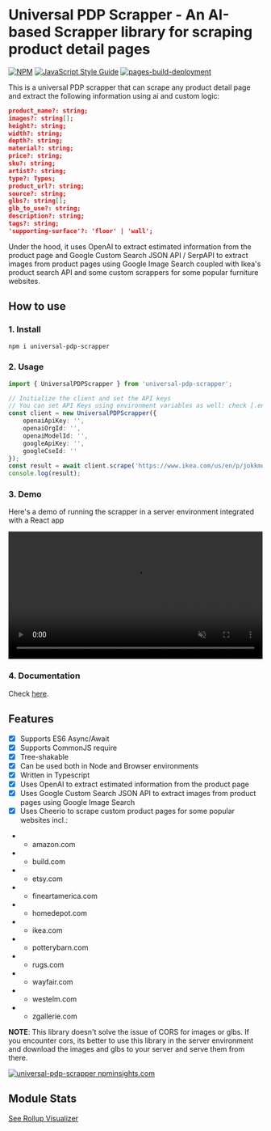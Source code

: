 # Universal PDP Scrapper - An AI-based Scrapper library for scraping product detail pages

[![NPM](https://img.shields.io/npm/v/universal-pdp-scrapper.svg)](https://www.npmjs.com/package/universal-pdp-scrapper) [![JavaScript Style Guide](https://img.shields.io/badge/code_style-standard-brightgreen.svg)](https://standardjs.com) [![pages-build-deployment](https://github.com/subho57/universal-pdp-scrapper/actions/workflows/pages/pages-build-deployment/badge.svg)](https://github.com/subho57/universal-pdp-scrapper/actions/workflows/pages/pages-build-deployment)

This is a universal PDP scrapper that can scrape any product detail page and extract the following information using ai and custom logic:

```json
product_name?: string;
images?: string[];
height?: string;
width?: string;
depth?: string;
material?: string;
price?: string;
sku?: string;
artist?: string;
type?: Types;
product_url?: string;
source?: string;
glbs?: string[];
glb_to_use?: string;
description?: string;
tags?: string;
'supporting-surface'?: 'floor' | 'wall';
```

Under the hood, it uses OpenAI to extract estimated information from the product page and Google Custom Search JSON API / SerpAPI to extract images from product pages using Google Image Search coupled with Ikea's product search API and some custom scrappers for some popular furniture websites.

## How to use

### 1. Install

```bash
npm i universal-pdp-scrapper
```

### 2. Usage

```typescript
import { UniversalPDPScrapper } from 'universal-pdp-scrapper';

// Initialize the client and set the API keys
// You can set API Keys using environment variables as well: check [.env.sample](./.env.sample)
const client = new UniversalPDPScrapper({
    openaiApiKey: '',
    openaiOrgId: '',
    openaiModelId: '',
    googleApiKey: '',
    googleCseId: ''
});
const result = await client.scrape('https://www.ikea.com/us/en/p/jokkmokk-table-and-4-chairs-antique-stain-50211104/');
console.log(result);
```

### 3. Demo

Here's a demo of running the scrapper in a server environment integrated with a React app

<video loop muted autoPlay playsInline width="100%" height="auto" controlsList="nodownload noremoteplayback noplaybackrate">
  <source src="https://github.com/subho57/universal-pdp-scrapper/assets/55734806/2084481f-8835-4436-98db-e136610a15a4" type="video/mp4">
</video>

### 4. Documentation

Check [here](./docs).

## Features

- [X] Supports ES6 Async/Await
- [X] Supports CommonJS require
- [X] Tree-shakable
- [X] Can be used both in Node and Browser environments
- [X] Written in Typescript
- [X] Uses OpenAI to extract estimated information from the product page
- [X] Uses Google Custom Search JSON API to extract images from product pages using Google Image Search
- [X] Uses Cheerio to scrape custom product pages for some popular websites incl.:
- - amazon.com
- - build.com
- - etsy.com
- - fineartamerica.com
- - homedepot.com
- - ikea.com
- - potterybarn.com
- - rugs.com
- - wayfair.com
- - westelm.com
- - zgallerie.com

**NOTE**: This library doesn't solve the issue of CORS for images or glbs. If you encounter cors, its better to use this library in the server environment and download the images and glbs to your server and serve them from there.

[![universal-pdp-scrapper npminsights.com](https://npminsights.com/api/package/readme-image/universal-pdp-scrapper?v=2023-02-22)](https://npminsights.com/package/universal-pdp-scrapper)

## Module Stats

[See Rollup Visualizer](./stats.html)
